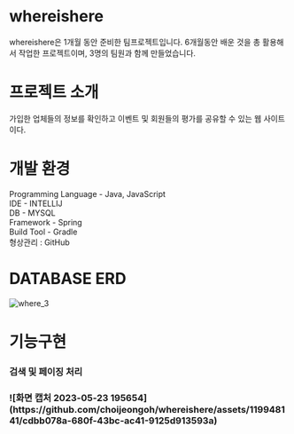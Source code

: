 # whereishere
whereishere은 1개월 동안 준비한 팀프로젝트입니다.
6개월동안 배운 것을 총 활용해서 작업한 프로젝트이며, 3명의 팀원과 함께 만들었습니다.

# 프로젝트 소개
 ﻿가입한 업체들의 정보를 확인하고 이벤트 및 회원들의 평가를 공유할 수 있는 웹 사이트이다.
  
# 개발 환경
<div>Programming Language - Java, JavaScript</div>
<div>IDE - INTELLIJ</div>
<div>DB - MYSQL</div>
<div>Framework - Spring</div>
<div>Build Tool - Gradle</div>
<div>형상관리 : GitHub</div>


# DATABASE ERD
![where_3](https://github.com/choijeongoh/whereishere/assets/119948141/97356ac9-edc5-4f94-a9ad-8ec69057862e)

# 기능구현
<h3>검색 및 페이징 처리<h3>
![화면 캡처 2023-05-23 195654](https://github.com/choijeongoh/whereishere/assets/119948141/cdbb078a-680f-43bc-ac41-9125d913593a)
